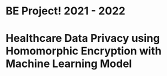 # BE Project! 2021 - 2022
# Healthcare Data Privacy using Homomorphic Encryption with Machine Learning Model

